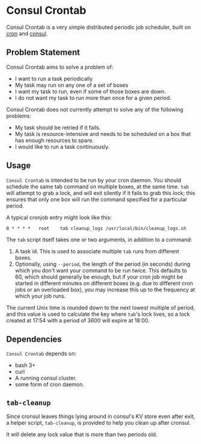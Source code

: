 # Consul Crontab

Consul Crontab is a very simple distributed periodic job scheduler, built on
[cron](https://en.wikipedia.org/wiki/Cron) and [consul](https://consul.io/).

## Problem Statement

Consul Crontab aims to solve a problem of:

 - I want to run a task periodically
 - My task may run on any one of a set of boxes
 - I want my task to run, even if some of those boxes are down.
 - I do not want my task to run more than once for a given period.

Consul Crontab does not currently attempt to solve any of the following problems:

 - My task should be retried if it fails.
 - My task is resource-intensive and needs to be scheduled on a box that has
   enough resources to spare.
 - I would like to run a task continuously.

## Usage

`Consul Crontab` is intended to be run by your cron daemon. You should schedule the
same tab command on multiple boxes, at the same time. `tab` will
attempt to grab a lock, and will exit silently if it fails to grab this lock;
this ensures that only one box will run the command specified for a particular
period.

A typical cronjob entry might look like this:

```
0 * * * *   root    tab cleanup_logs /usr/local/bin/cleanup_logs.sh
```

The `tab` script itself takes one or two arguments, in addition to a command:

1. A task id. This is used to associate multiple `tab` runs from different
boxes.
2. Optionally, using `--period`, the length of the period (in seconds) during
which you don't want your command to be run twice. This defaults to 60, which
should generally be enough, but if your cron job might be started in different
minutes on different boxes (e.g. due to different cron jobs or an overloaded
box), you may increase this up to the frequency at which your job runs.

The current Unix time is rounded down to the next lowest multiple of period,
and this value is used to calculate the key where `tab`'s lock lives, so a
lock created at 17:54 with a period of 3600 will expire at 18:00.

## Dependencies

`Consul Crontab` depends on:

 - bash 3+
 - curl
 - A running consul cluster.
 - some form of cron daemon.

## `tab-cleanup`

Since cronsul leaves things lying around in consul's KV store even after exit,
a helper script, `tab-cleanup`, is provided to help you clean up after cronsul.

It will delete any lock value that is more than two periods old.

